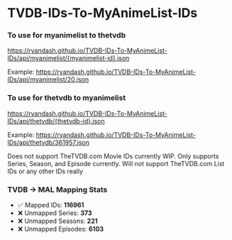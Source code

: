 # TVDB-IDs-To-MyAnimeList-IDs

### To use for myanimelist to thetvdb
https://ryandash.github.io/TVDB-IDs-To-MyAnimeList-IDs/api/myanimelist/{myanimelist-id}.json

Example: https://ryandash.github.io/TVDB-IDs-To-MyAnimeList-IDs/api/myanimelist/20.json

### To use for thetvdb to myanimelist
https://ryandash.github.io/TVDB-IDs-To-MyAnimeList-IDs/api/thetvdb/{thetvdb-id}.json

Example: https://ryandash.github.io/TVDB-IDs-To-MyAnimeList-IDs/api/thetvdb/361957.json

Does not support TheTVDB.com Movie IDs currently WIP. Only supports Series, Season, and Episode currently.
Will not support TheTVDB.com List IDs or any other IDs really

<!---counts-start--->
### TVDB → MAL Mapping Stats

- ✅ Mapped IDs: **116961**
- ❌ Unmapped Series: **373**
- ❌ Unmapped Seasons: **221**
- ❌ Unmapped Episodes: **6103**
<!---counts-end--->
